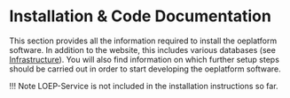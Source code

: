 # Installation & Code Documentation

This section provides all the information required to install the oeplatform software. In addition to the website, this includes various databases (see [Infrastructure](./oeplatform-code/architecture/infrastructure.md)). You will also find information on which further setup steps should be carried out in order to start developing the oeplatform software.

!!! Note
    LOEP-Service is not included in the installation instructions so far.
